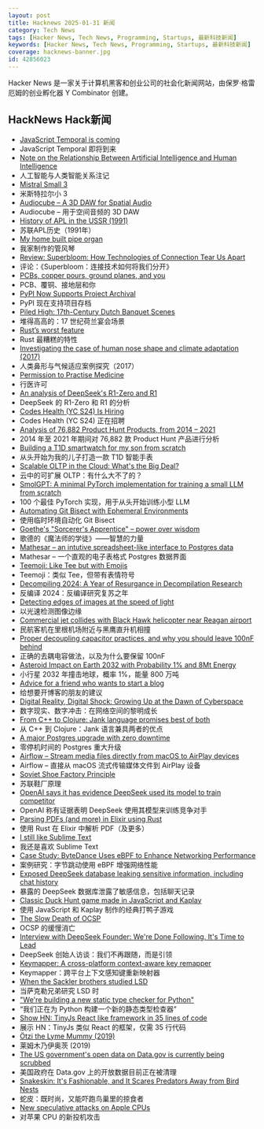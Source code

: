 ```yaml
---
layout: post
title: Hacknews 2025-01-31 新闻
category: Tech News
tags: [Hacker News, Tech News, Programming, Startups, 最新科技新闻]
keywords: [Hacker News, Tech News, Programming, Startups, 最新科技新闻]
coverage: hacknews-banner.jpg
id: 42856023
---
```


Hacker News 是一家关于计算机黑客和创业公司的社会化新闻网站，由保罗·格雷厄姆的创业孵化器 Y Combinator 创建。

## HackNews Hack新闻

- [JavaScript Temporal is coming](https://developer.mozilla.org/en-US/blog/javascript-temporal-is-coming/)
- JavaScript Temporal 即将到来
- [Note on the Relationship Between Artificial Intelligence and Human Intelligence](https://www.vatican.va/roman_curia/congregations/cfaith/documents/rc_ddf_doc_20250128_antiqua-et-nova_en.html)
- 人工智能与人类智能关系注记
- [Mistral Small 3](https://mistral.ai/news/mistral-small-3/)
- 米斯特拉尔小 3
- [Audiocube – A 3D DAW for Spatial Audio](https://www.audiocube.app)
- Audiocube – 用于空间音频的 3D DAW
- [History of APL in the USSR (1991)](https://dl.acm.org/doi/10.1145/130647.130656)
- 苏联APL历史（1991年）
- [My home built pipe organ](https://www.sentex.ca/~mwandel/organ/organ.html)
- 我家制作的管风琴
- [Review: Superbloom: How Technologies of Connection Tear Us Apart](https://lareviewofbooks.org/article/the-case-for-kicking-the-stone/)
- 评论：《Superbloom：连接技术如何将我们分开》
- [PCBs, copper pours, ground planes, and you](https://lcamtuf.substack.com/p/pcbs-ground-planes-and-you)
- PCB、覆铜、接地层和你
- [PyPI Now Supports Project Archival](https://blog.pypi.org/posts/2025-01-30-archival/)
- PyPI 现在支持项目存档
- [Piled High: 17th-Century Dutch Banquet Scenes](https://publicdomainreview.org/collection/dutch-banquet-scenes/)
- 堆得高高的：17 世纪荷兰宴会场景
- [Rust’s worst feature](https://mina86.com/2025/rusts-worst-feature/)
- Rust 最糟糕的特性
- [Investigating the case of human nose shape and climate adaptation (2017)](https://journals.plos.org/plosgenetics/article?id=10.1371/journal.pgen.1006616)
- 人类鼻形与气候适应案例探究（2017）
- [Permission to Practise Medicine](https://blogs.bl.uk/digitisedmanuscripts/2025/01/permission-to-practise-medicine.html)
- 行医许可
- [An analysis of DeepSeek's R1-Zero and R1](https://arcprize.org/blog/r1-zero-r1-results-analysis)
- DeepSeek 的 R1-Zero 和 R1 的分析
- [Codes Health (YC S24) Is Hiring]()
- Codes Health (YC S24) 正在招聘
- [Analysis of 76,882 Product Hunt Products, from 2014 – 2021](https://components.one/posts/gamer-and-nihilist-product-hunt)
- 2014 年至 2021 年期间对 76,882 款 Product Hunt 产品进行分析
- [Building a T1D smartwatch for my son from scratch](https://andrewchilds.com/posts/building-a-t1d-smartwatch-from-scratch)
- 从头开始为我的儿子打造一款 T1D 智能手表
- [Scalable OLTP in the Cloud: What's the Big Deal?](http://muratbuffalo.blogspot.com/2024/01/scalable-oltp-in-cloud-whats-big-deal.html)
- 云中的可扩展 OLTP：有什么大不了的？
- [SmolGPT: A minimal PyTorch implementation for training a small LLM from scratch](https://github.com/Om-Alve/smolGPT)
- 100 个最佳 PyTorch 实现，用于从头开始训练小型 LLM
- [Automating Git Bisect with Ephemeral Environments](https://qckfx.com/blog/automating-git-bisect-with-ephemeral-environments)
- 使用临时环境自动化 Git Bisect
- [Goethe's "Sorcerer's Apprentice" – power over wisdom](https://wilderutopia.com/performance/literary/goethes-sorcerers-apprentice-power-over-wisdom/)
- 歌德的《魔法师的学徒》——智慧的力量
- [Mathesar – an intutive spreadsheet-like interface to Postgres data](https://github.com/mathesar-foundation/mathesar)
- Mathesar – 一个直观的电子表格式 Postgres 数据界面
- [Teemoji: Like Tee but with Emojis](https://github.com/willswire/teemoji)
- Teemoji：类似 Tee，但带有表情符号
- [Decompiling 2024: A Year of Resurgance in Decompilation Research](https://mahaloz.re/dec-progress-2024)
- 反编译 2024：反编译研究复苏之年
- [Detecting edges of images at the speed of light](https://phys.org/news/2025-01-edges-images.html)
- 以光速检测图像边缘
- [Commercial jet collides with Black Hawk helicopter near Reagan airport](https://www.mediaite.com/news/breaking-commercial-jet-collides-with-police-chopper-near-reagan-airport/)
- 民航客机在里根机场附近与黑鹰直升机相撞
- [Proper decoupling capacitor practices, and why you should leave 100nF behind](https://codeinsecurity.wordpress.com/2025/01/25/proper-decoupling-practices-and-why-you-should-leave-100nf-behind/)
- 正确的去耦电容做法，以及为什么要保留 100nF
- [Asteroid Impact on Earth 2032 with Probability 1% and 8Mt Energy](https://cneos.jpl.nasa.gov/sentry/details.html#?des=2024%20YR4)
- 小行星 2032 年撞击地球，概率 1%，能量 800 万吨
- [Advice for a friend who wants to start a blog](https://www.henrikkarlsson.xyz/p/start-a-blog)
- 给想要开博客的朋友的建议
- [Digital Reality, Digital Shock: Growing Up at the Dawn of Cyberspace](https://www.chrbutler.com/digital-reality-digital-shock)
- 数字现实、数字冲击：在网络空间的黎明成长
- [From C++ to Clojure: Jank language promises best of both](https://thenewstack.io/from-c-to-clojure-new-language-promises-best-of-both/)
- 从 C++ 到 Clojure：Jank 语言兼具两者的优点
- [A major Postgres upgrade with zero downtime](https://www.instantdb.com/essays/pg_upgrade)
- 零停机时间的 Postgres 重大升级
- [Airflow – Stream media files directly from macOS to AirPlay devices](https://airflow.app/)
- Airflow – 直接从 macOS 流式传输媒体文件到 AirPlay 设备
- [Soviet Shoe Factory Principle](https://wiki.c2.com/?SovietShoeFactoryPrinciple)
- 苏联鞋厂原理
- [OpenAI says it has evidence DeepSeek used its model to train competitor](https://www.ft.com/content/a0dfedd1-5255-4fa9-8ccc-1fe01de87ea6)
- OpenAI 称有证据表明 DeepSeek 使用其模型来训练竞争对手
- [Parsing PDFs (and more) in Elixir using Rust](https://www.chriis.dev/opinion/parsing-pdfs-in-elixir-using-rust)
- 使用 Rust 在 Elixir 中解析 PDF（及更多）
- [I still like Sublime Text](https://ohdoylerules.com/workflows/why-i-still-like-sublime-text-in-2025/)
- 我还是喜欢 Sublime Text
- [Case Study: ByteDance Uses eBPF to Enhance Networking Performance](https://ebpf.foundation/case-study-bytedance-uses-ebpf-to-enhance-networking-performance/)
- 案例研究：字节跳动使用 eBPF 增强网络性能
- [Exposed DeepSeek database leaking sensitive information, including chat history](https://www.wiz.io/blog/wiz-research-uncovers-exposed-deepseek-database-leak)
- 暴露的 DeepSeek 数据库泄露了敏感信息，包括聊天记录
- [Classic Duck Hunt game made in JavaScript and Kaplay](https://jslegend.itch.io/duck-hunter)
- 使用 JavaScript 和 Kaplay 制作的经典打鸭子游戏
- [The Slow Death of OCSP](https://www.feistyduck.com/newsletter/issue_121_the_slow_death_of_ocsp)
- OCSP 的缓慢消亡
- [Interview with DeepSeek Founder: We're Done Following. It's Time to Lead](https://thechinaacademy.org/interview-with-deepseek-founder-were-done-following-its-time-to-lead/)
- DeepSeek 创始人访谈：我们不再跟随，而是引领
- [Keymapper: A cross-platform context-aware key remapper](https://github.com/houmain/keymapper)
- Keymapper：跨平台上下文感知键重新映射器
- [When the Sackler brothers studied LSD](https://resobscura.substack.com/p/when-the-sackler-brothers-studied)
- 当萨克勒兄弟研究 LSD 时
- ["We're building a new static type checker for Python"](https://twitter.com/charliermarsh/status/1884651482009477368)
- “我们正在为 Python 构建一个新的静态类型检查器”
- [Show HN: TinyJs React like framework in 35 lines of code]()
- 展示 HN：TinyJs 类似 React 的框架，仅需 35 行代码
- [Ötzi the Lyme Mummy (2019)](https://vetmed.illinois.edu/i-tick/2019/08/09/iceman-lyme-mummy-tattle-the-tick-blog/)
- 莱姆木乃伊奥茨 (2019)
- [The US government's open data on Data.gov is currently being scrubbed](https://old.reddit.com/r/climate/comments/1idiliv/the_us_governments_open_data_on_datagov_is/)
- 美国政府在 Data.gov 上的开放数据目前正在被清理
- [Snakeskin: It's Fashionable, and It Scares Predators Away from Bird Nests](https://www.nytimes.com/2025/01/25/science/snakeskin-birds-nests.html)
- 蛇皮：既时尚，又能吓跑鸟巢里的掠食者
- [New speculative attacks on Apple CPUs](https://predictors.fail/)
- 对苹果 CPU 的新投机攻击


